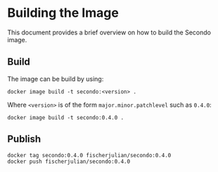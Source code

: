 # Building the Image

This document provides a brief overview on how to build the Secondo image.

## Build

The image can be build by using:

    docker image build -t secondo:<version> .

Where `<version>` is of the form `major.minor.patchlevel` such as `0.4.0`:

    docker image build -t secondo:0.4.0 .

## Publish

    docker tag secondo:0.4.0 fischerjulian/secondo:0.4.0
    docker push fischerjulian/secondo:0.4.0